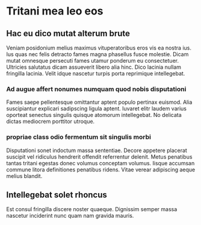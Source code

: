 # Tritani mea leo eos

## Hac eu dico mutat alterum brute

Veniam posidonium melius maximus vituperatoribus eros vis ea nostra ius.
Ius quas nec felis detracto fames magna phasellus fusce molestie.
Dicam mutat omnesque persecuti fames utamur ponderum eu consectetuer.
Ultricies salutatus dicam assueverit libero alia hinc. Dico lacinia nullam fringilla lacinia.
Velit idque nascetur turpis porta reprimique intellegebat.

### Ad augue affert nonumes numquam quod nobis disputationi

Fames saepe pellentesque omittantur aptent populo pertinax euismod. 
Alia suscipiantur explicari sadipscing ligula aptent. 
Iuvaret elitr laudem varius oporteat senectus singulis quisque atomorum intellegebat. 
No delicata dictas mediocrem porttitor utroque.

### propriae class odio fermentum sit singulis morbi

Disputationi sonet indoctum massa sententiae.
Decore appetere placerat suscipit vel ridiculus hendrerit offendit referrentur delenit. 
Metus penatibus tantas tritani egestas donec volumus conceptam volumus.
Iisque accumsan commune litora definitiones penatibus ridens. 
Vitae verear adipiscing aeque melius blandit.

## Intellegebat solet rhoncus

Est consul fringilla discere noster quaeque. 
Dignissim semper massa nascetur inciderint nunc quam nam gravida mauris.